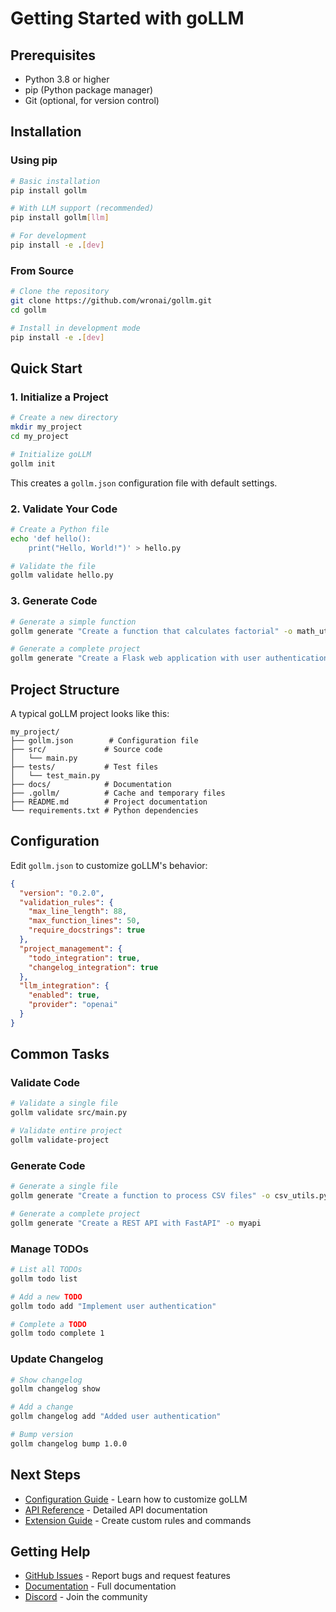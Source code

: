 # Getting Started with goLLM

## Prerequisites

- Python 3.8 or higher
- pip (Python package manager)
- Git (optional, for version control)

## Installation

### Using pip

```bash
# Basic installation
pip install gollm

# With LLM support (recommended)
pip install gollm[llm]

# For development
pip install -e .[dev]
```

### From Source

```bash
# Clone the repository
git clone https://github.com/wronai/gollm.git
cd gollm

# Install in development mode
pip install -e .[dev]
```

## Quick Start

### 1. Initialize a Project

```bash
# Create a new directory
mkdir my_project
cd my_project

# Initialize goLLM
gollm init
```

This creates a `gollm.json` configuration file with default settings.

### 2. Validate Your Code

```bash
# Create a Python file
echo 'def hello():
    print("Hello, World!")' > hello.py

# Validate the file
gollm validate hello.py
```

### 3. Generate Code

```bash
# Generate a simple function
gollm generate "Create a function that calculates factorial" -o math_utils.py

# Generate a complete project
gollm generate "Create a Flask web application with user authentication" -o myapp
```

## Project Structure

A typical goLLM project looks like this:

```
my_project/
├── gollm.json        # Configuration file
├── src/             # Source code
│   └── main.py
├── tests/           # Test files
│   └── test_main.py
├── docs/            # Documentation
├── .gollm/          # Cache and temporary files
├── README.md        # Project documentation
└── requirements.txt # Python dependencies
```

## Configuration

Edit `gollm.json` to customize goLLM's behavior:

```json
{
  "version": "0.2.0",
  "validation_rules": {
    "max_line_length": 88,
    "max_function_lines": 50,
    "require_docstrings": true
  },
  "project_management": {
    "todo_integration": true,
    "changelog_integration": true
  },
  "llm_integration": {
    "enabled": true,
    "provider": "openai"
  }
}
```

## Common Tasks

### Validate Code

```bash
# Validate a single file
gollm validate src/main.py

# Validate entire project
gollm validate-project
```

### Generate Code

```bash
# Generate a single file
gollm generate "Create a function to process CSV files" -o csv_utils.py

# Generate a complete project
gollm generate "Create a REST API with FastAPI" -o myapi
```

### Manage TODOs

```bash
# List all TODOs
gollm todo list

# Add a new TODO
gollm todo add "Implement user authentication"

# Complete a TODO
gollm todo complete 1
```

### Update Changelog

```bash
# Show changelog
gollm changelog show

# Add a change
gollm changelog add "Added user authentication"

# Bump version
gollm changelog bump 1.0.0
```

## Next Steps

- [Configuration Guide](../configuration/README.md) - Learn how to customize goLLM
- [API Reference](../api/README.md) - Detailed API documentation
- [Extension Guide](../api/extensions.md) - Create custom rules and commands

## Getting Help

- [GitHub Issues](https://github.com/wronai/gollm/issues) - Report bugs and request features
- [Documentation](https://gollm.readthedocs.io) - Full documentation
- [Discord](https://discord.gg/your-invite-link) - Join the community
